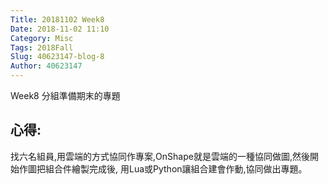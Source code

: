 ```yaml
---
Title: 20181102 Week8
Date: 2018-11-02 11:10
Category: Misc
Tags: 2018Fall
Slug: 40623147-blog-8
Author: 40623147
---
```

Week8 分組準備期末的專題

<!-- PELICAN_END_SUMMARY -->

心得:
--

找六名組員,用雲端的方式協同作專案,OnShape就是雲端的一種協同做圖,然後開始作圖把組合件繪製完成後,
用Lua或Python讓組合建會作動,協同做出專題。